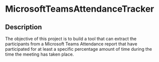 # MicrosoftTeamsAttendanceTracker

## Description
The objective of this project is to build a tool that can extract the participants from a Microsoft Teams Attendance report that have participated for at least a specific percentage amount of time during the time the meeting has taken place.
